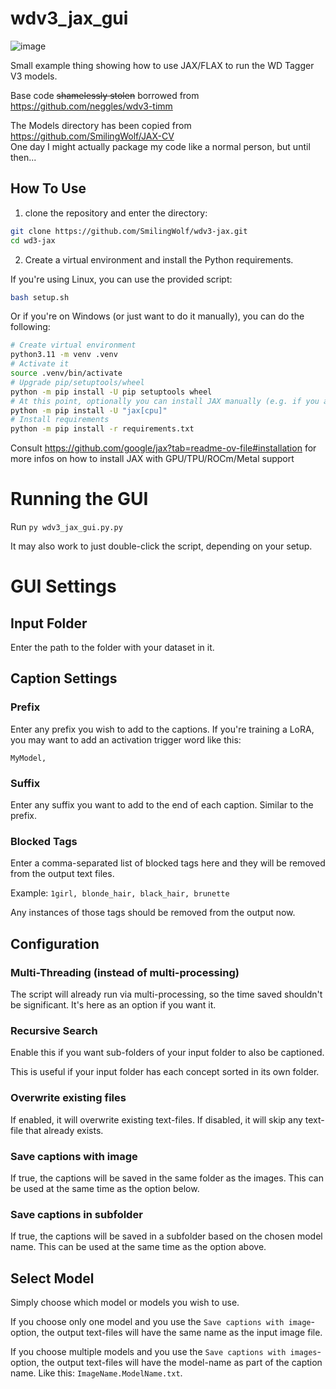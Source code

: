 # wdv3_jax_gui
![image](https://github.com/MNeMoNiCuZ/wdv3-jax-gui/assets/60541708/77f39500-107d-4d77-ac42-f255258f97fd)


Small example thing showing how to use JAX/FLAX to run the WD Tagger V3 models.

Base code ~~shamelessly stolen~~ borrowed from https://github.com/neggles/wdv3-timm

The Models directory has been copied from https://github.com/SmilingWolf/JAX-CV  
One day I might actually package my code like a normal person, but until then...

## How To Use

1. clone the repository and enter the directory:
```sh
git clone https://github.com/SmilingWolf/wdv3-jax.git
cd wd3-jax
```

2. Create a virtual environment and install the Python requirements.

If you're using Linux, you can use the provided script:
```sh
bash setup.sh
```

Or if you're on Windows (or just want to do it manually), you can do the following:
```sh
# Create virtual environment
python3.11 -m venv .venv
# Activate it
source .venv/bin/activate
# Upgrade pip/setuptools/wheel
python -m pip install -U pip setuptools wheel
# At this point, optionally you can install JAX manually (e.g. if you are using an nVidia GPU)
python -m pip install -U "jax[cpu]"
# Install requirements
python -m pip install -r requirements.txt
```
Consult https://github.com/google/jax?tab=readme-ov-file#installation for more infos on how to install JAX with GPU/TPU/ROCm/Metal support

# Running the GUI
Run `py wdv3_jax_gui.py.py`

It may also work to just double-click the script, depending on your setup.

# GUI Settings
## Input Folder
Enter the path to the folder with your dataset in it.

## Caption Settings
### Prefix
Enter any prefix you wish to add to the captions. If you're training a LoRA, you may want to add an activation trigger word like this:

`MyModel, `

### Suffix
Enter any suffix you want to add to the end of each caption. Similar to the prefix.

### Blocked Tags
Enter a comma-separated list of blocked tags here and they will be removed from the output text files.

Example: `1girl, blonde_hair, black_hair, brunette`

Any instances of those tags should be removed from the output now.

## Configuration
### Multi-Threading (instead of multi-processing)
The script will already run via multi-processing, so the time saved shouldn't be significant. It's here as an option if you want it.

### Recursive Search
Enable this if you want sub-folders of your input folder to also be captioned.

This is useful if your input folder has each concept sorted in its own folder.

### Overwrite existing files
If enabled, it will overwrite existing text-files. If disabled, it will skip any text-file that already exists.

### Save captions with image
If true, the captions will be saved in the same folder as the images. This can be used at the same time as the option below.

### Save captions in subfolder
If true, the captions will be saved in a subfolder based on the chosen model name. This can be used at the same time as the option above.

## Select Model
Simply choose which model or models you wish to use.

If you choose only one model and you use the `Save captions with image`-option, the output text-files will have the same name as the input image file.

If you choose multiple models and you use the `Save captions with images`-option, the output text-files will have the model-name as part of the caption name. Like this: `ImageName.ModelName.txt`.
